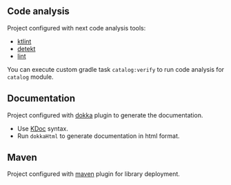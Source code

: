 ## Code analysis

Project configured with next code analysis tools:
 - [ktlint](https://pinterest.github.io/ktlint/)
 - [detekt](https://detekt.dev/)
 - [lint](https://developer.android.com/studio/write/lint)

You can execute custom gradle task `catalog:verify` to run code analysis for `catalog` module.

## Documentation

Project configured with [dokka](https://github.com/Kotlin/dokka) plugin to generate the 
documentation.
- Use [KDoc](https://kotlinlang.org/docs/kotlin-doc.html) syntax.
- Run `dokkaHtml` to generate documentation in html format.

## Maven

Project configured with [maven](http://simpligility.github.io/android-maven-plugin/) plugin
for library deployment.
